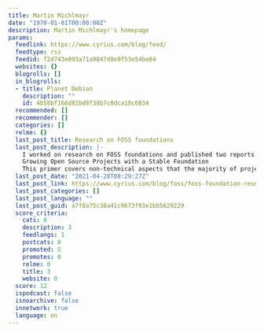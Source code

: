 ```yaml
---
title: Martin Michlmayr
date: "1970-01-01T00:00:00Z"
description: Martin Michlmayr's homepage
params:
  feedlink: https://www.cyrius.com/blog/feed/
  feedtype: rss
  feedid: f2d743e093a71a9847d0e9f53e54be84
  websites: {}
  blogrolls: []
  in_blogrolls:
  - title: Planet Debian
    description: ""
    id: 4b58bf166d81bd8f38b7c8dca18c6834
  recommended: []
  recommender: []
  categories: []
  relme: {}
  last_post_title: Research on FOSS foundations
  last_post_description: |-
    I worked on research on FOSS foundations and published two reports:
    Growing Open Source Projects with a Stable Foundation
    This primer covers non-technical aspects that the majority of projects will
  last_post_date: "2021-04-28T08:29:27Z"
  last_post_link: https://www.cyrius.com/blog/foss/foss-foundation-research/
  last_post_categories: []
  last_post_language: ""
  last_post_guid: a7f8a75c38a41c9673f93e1bb5629229
  score_criteria:
    cats: 0
    description: 3
    feedlangs: 1
    postcats: 0
    promoted: 5
    promotes: 0
    relme: 0
    title: 3
    website: 0
  score: 12
  ispodcast: false
  isnoarchive: false
  innetwork: true
  language: en
---
```


